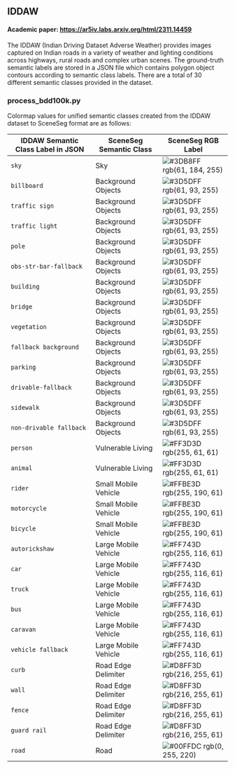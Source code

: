 
## IDDAW

#### Academic paper: https://ar5iv.labs.arxiv.org/html/2311.14459

The IDDAW (Indian Driving Dataset Adverse Weather) provides images captured on Indian roads in a variety of weather and lighting conditions across highways, rural roads and complex urban scenes. The ground-truth semantic labels are stored in a JSON file which contains polygon object contours according to semantic class labels. There are a total of 30 different semantic classes provided in the dataset. 

### process_bdd100k.py
Colormap values for unified semantic classes created from the IDDAW dataset to SceneSeg format are as follows:

| IDDAW Semantic Class Label in JSON | SceneSeg Semantic Class | SceneSeg RGB Label |
| -------- | ------- | ------- |
|`sky`| Sky | ![#3DB8FF](https://via.placeholder.com/10/3DB8FF?text=+) rgb(61, 184, 255)|
|`billboard`| Background Objects | ![#3D5DFF](https://via.placeholder.com/10/3D5DFF?text=+) rgb(61, 93, 255)|
|`traffic sign`| Background Objects | ![#3D5DFF](https://via.placeholder.com/10/3D5DFF?text=+) rgb(61, 93, 255)|
|`traffic light`| Background Objects | ![#3D5DFF](https://via.placeholder.com/10/3D5DFF?text=+) rgb(61, 93, 255)|
|`pole`| Background Objects | ![#3D5DFF](https://via.placeholder.com/10/3D5DFF?text=+) rgb(61, 93, 255)|
|`obs-str-bar-fallback`|Background Objects | ![#3D5DFF](https://via.placeholder.com/10/3D5DFF?text=+) rgb(61, 93, 255)|
|`building`| Background Objects | ![#3D5DFF](https://via.placeholder.com/10/3D5DFF?text=+) rgb(61, 93, 255)|
|`bridge`| Background Objects | ![#3D5DFF](https://via.placeholder.com/10/3D5DFF?text=+) rgb(61, 93, 255)|
|`vegetation`| Background Objects | ![#3D5DFF](https://via.placeholder.com/10/3D5DFF?text=+) rgb(61, 93, 255)|
|`fallback background`| Background Objects | ![#3D5DFF](https://via.placeholder.com/10/3D5DFF?text=+) rgb(61, 93, 255)|
|`parking`| Background Objects | ![#3D5DFF](https://via.placeholder.com/10/3D5DFF?text=+) rgb(61, 93, 255)|
|`drivable-fallback`| Background Objects | ![#3D5DFF](https://via.placeholder.com/10/3D5DFF?text=+) rgb(61, 93, 255)|
|`sidewalk`| Background Objects | ![#3D5DFF](https://via.placeholder.com/10/3D5DFF?text=+) rgb(61, 93, 255)|
|`non-drivable fallback`| Background Objects | ![#3D5DFF](https://via.placeholder.com/10/3D5DFF?text=+) rgb(61, 93, 255)|
|`person`|Vulnerable Living | ![#FF3D3D](https://via.placeholder.com/10/FF3D3D?text=+) rgb(255, 61, 61)|
|`animal`|Vulnerable Living | ![#FF3D3D](https://via.placeholder.com/10/FF3D3D?text=+) rgb(255, 61, 61)|
|`rider`|Small Mobile Vehicle | ![#FFBE3D](https://via.placeholder.com/10/FFBE3D?text=+) rgb(255, 190, 61)|
|`motorcycle`| Small Mobile Vehicle | ![#FFBE3D](https://via.placeholder.com/10/FFBE3D?text=+) rgb(255, 190, 61)|
|`bicycle`| Small Mobile Vehicle | ![#FFBE3D](https://via.placeholder.com/10/FFBE3D?text=+) rgb(255, 190, 61)|
|`autorickshaw`| Large Mobile Vehicle | ![#FF743D](https://via.placeholder.com/10/FF743D?text=+) rgb(255, 116, 61) |
|`car`|Large Mobile Vehicle | ![#FF743D](https://via.placeholder.com/10/FF743D?text=+) rgb(255, 116, 61) |
|`truck`| Large Mobile Vehicle | ![#FF743D](https://via.placeholder.com/10/FF743D?text=+) rgb(255, 116, 61) |
|`bus`|Large Mobile Vehicle | ![#FF743D](https://via.placeholder.com/10/FF743D?text=+) rgb(255, 116, 61) |
|`caravan`|Large Mobile Vehicle | ![#FF743D](https://via.placeholder.com/10/FF743D?text=+) rgb(255, 116, 61) |
|`vehicle fallback`|Large Mobile Vehicle | ![#FF743D](https://via.placeholder.com/10/FF743D?text=+) rgb(255, 116, 61) |
|`curb`|Road Edge Delimiter | ![#D8FF3D](https://via.placeholder.com/10/D8FF3D?text=+) rgb(216, 255, 61)|
|`wall`| Road Edge Delimiter | ![#D8FF3D](https://via.placeholder.com/10/D8FF3D?text=+) rgb(216, 255, 61)|
|`fence`|Road Edge Delimiter | ![#D8FF3D](https://via.placeholder.com/10/D8FF3D?text=+) rgb(216, 255, 61)|
|`guard rail`| Road Edge Delimiter | ![#D8FF3D](https://via.placeholder.com/10/D8FF3D?text=+) rgb(216, 255, 61)|
|`road`| Road | ![#00FFDC](https://via.placeholder.com/10/00FFDC?text=+) rgb(0, 255, 220) |
